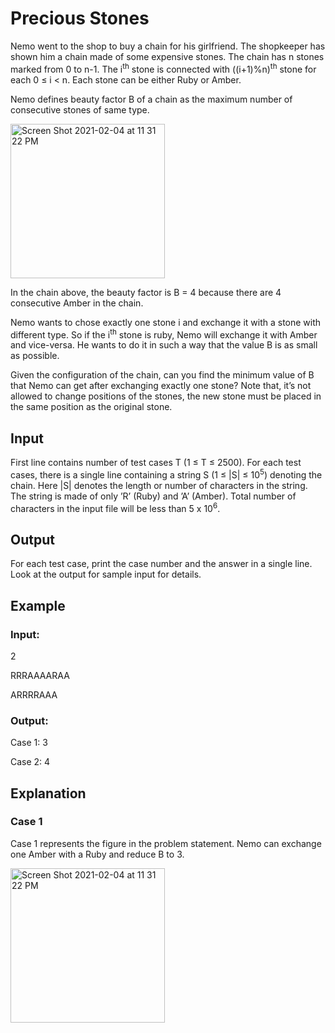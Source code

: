 # Precious Stones

Nemo went to the shop to buy a chain for his girlfriend. The shopkeeper has shown him a chain made of some expensive stones. 
The chain has n stones marked from 0 to n-1. 
The i<sup>th</sup> stone is connected with ((i+1)%n)<sup>th</sup> stone for each 0 ≤ i < n. Each stone can be either Ruby or Amber.

Nemo defines beauty factor B of a chain as the maximum number of consecutive stones of same type.

<img width="247" alt="Screen Shot 2021-02-04 at 11 31 22 PM" src="https://user-images.githubusercontent.com/69542867/106998612-012a8b80-6742-11eb-9dd9-c996bf3ca983.png">

In the chain above, the beauty factor is B = 4 because there are 4 consecutive Amber in the chain.

Nemo wants to chose exactly one stone i and exchange it with a stone with different type. 
So if the i<sup>th</sup> stone is ruby, Nemo will exchange it with Amber and vice-versa. 
He wants to do it in such a way that the value B is as small as possible.

Given the configuration of the chain, can you find the minimum value of B that Nemo can get after exchanging exactly one stone? 
Note that, it’s not allowed to change positions of the stones, the new stone must be placed in the same position as the original stone.

## Input

First line contains number of test cases T (1 ≤ T ≤ 2500). 
For each test cases, there is a single line containing a string S (1 ≤ |S| ≤ 10<sup>5</sup>) denoting the chain. 
Here |S| denotes the length or number of characters in the string. The string is made of only ’R’ (Ruby) and ’A’ (Amber). 
Total number of characters in the input file will be less than 5 x 10<sup>6</sup>.

## Output

For each test case, print the case number and the answer in a single line. 
Look at the output for sample input for details.

## Example

### Input:

2

RRRAAAARAA

ARRRRAAA

### Output:

Case 1: 3

Case 2: 4

## Explanation

### Case 1

Case 1 represents the figure in the problem statement. Nemo can exchange one Amber with a Ruby and reduce B to 3.

<img width="247" alt="Screen Shot 2021-02-04 at 11 31 22 PM" src="https://user-images.githubusercontent.com/69542867/106998612-012a8b80-6742-11eb-9dd9-c996bf3ca983.png">
